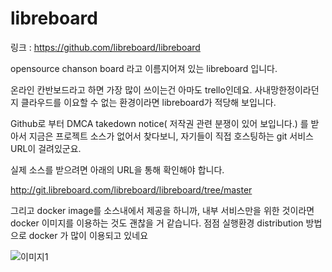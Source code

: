 # libreboard

링크 : https://github.com/libreboard/libreboard

opensource chanson board 라고 이름지어져 있는 libreboard 입니다.

온라인 칸반보드라고 하면 가장 많이 쓰이는건 아마도 trello인데요. 사내망한정이라던지 클라우드를 이요할 수 없는 환경이라면 libreboard가 적당해 보입니다.

Github로 부터 DMCA takedown notice( 저작권 관련 분쟁이 있어 보입니다.) 를 받아서 지금은 프로젝트 소스가 없어서 찾다보니, 자기들이 직접 호스팅하는 git 서비스 URL이 걸려있군요.

실제 소스를 받으려면 아래의 URL을 통해 확인해야 합니다.

http://git.libreboard.com/libreboard/libreboard/tree/master

그리고 docker image를 소스내에서 제공을 하니까, 내부 서비스만을 위한 것이라면 docker 이미지를 이용하는 것도 괜찮을 거 같습니다. 점점 실행환경 distribution 방법으로 docker 가 많이 이용되고 있네요

![이미지1](../img/001-08.png)
